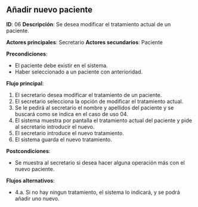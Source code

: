## Añadir nuevo paciente

**ID**: 06
**Descripción**: Se desea modificar el tratamiento actual de un paciente.

**Actores principales**: Secretario
**Actores secundarios**: Paciente

**Precondiciones**:
* El paciente debe existir en el sistema.
* Haber seleccionado a un paciente con anterioridad.

**Flujo principal**:
1. El secretario desea modificar el tratamiento de un paciente.
1. El secretario selecciona la opción de modificar el tratamiento actual.
1. Se le pedirá al secretario el nombre y apellidos del paciente y se buscará como se indica en el caso de uso 04.
1. El sistema muestra por pantalla el tratamiento actual del paciente y pide al secretario introducir el nuevo.
1. El secretario introduce el nuevo tratamiento.
1. El sistema guarda el nuevo tratamiento.

**Postcondiciones**:

* Se muestra al secretario si desea hacer alguna operación más con el nuevo paciente.

**Flujos alternativos**:

* 4.a. Si no hay ningun tratamiento, el sistema lo indicará, y se podrá añadir uno nuevo.